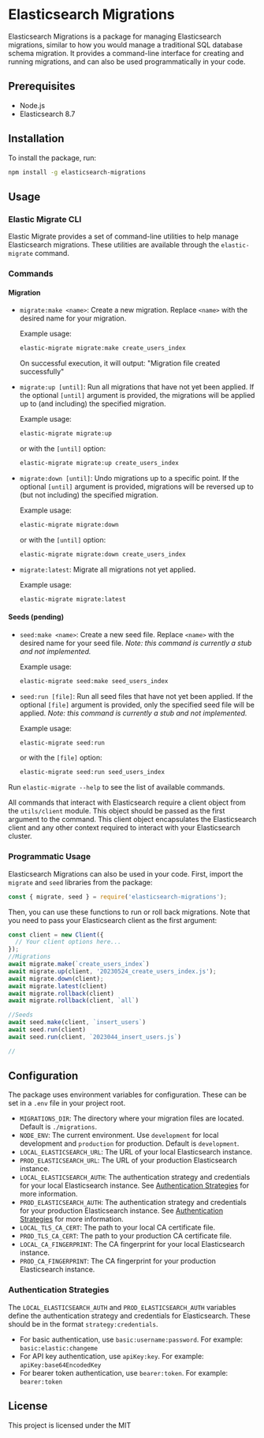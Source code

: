 # Elasticsearch Migrations

Elasticsearch Migrations is a package for managing Elasticsearch migrations, similar to how you would manage a traditional SQL database schema migration. It provides a command-line interface for creating and running migrations, and can also be used programmatically in your code.

## Prerequisites

- Node.js
- Elasticsearch 8.7

## Installation

To install the package, run:

```bash
npm install -g elasticsearch-migrations
```

## Usage

### Elastic Migrate CLI

Elastic Migrate provides a set of command-line utilities to help manage Elasticsearch migrations. These utilities are available through the `elastic-migrate` command.


### Commands

#### Migration

- `migrate:make <name>`: Create a new migration. Replace `<name>` with the desired name for your migration.

    Example usage:
    ```bash
    elastic-migrate migrate:make create_users_index
    ```
    On successful execution, it will output: "Migration file created successfully"

- `migrate:up [until]`: Run all migrations that have not yet been applied. If the optional `[until]` argument is provided, the migrations will be applied up to (and including) the specified migration.

    Example usage:
    ```bash
    elastic-migrate migrate:up
    ```
    or with the `[until]` option:
    ```bash
    elastic-migrate migrate:up create_users_index
    ```
    
- `migrate:down [until]`: Undo migrations up to a specific point. If the optional `[until]` argument is provided, migrations will be reversed up to (but not including) the specified migration.

    Example usage:
    ```bash
    elastic-migrate migrate:down
    ```
    or with the `[until]` option:
    ```bash
    elastic-migrate migrate:down create_users_index
    ```

- `migrate:latest`: Migrate all migrations not yet applied.

    Example usage:
    ```bash
    elastic-migrate migrate:latest
    ```
#### Seeds (pending)

- `seed:make <name>`: Create a new seed file. Replace `<name>` with the desired name for your seed file. *Note: this command is currently a stub and not implemented.*

    Example usage:
    ```bash
    elastic-migrate seed:make seed_users_index
    ```

- `seed:run [file]`: Run all seed files that have not yet been applied. If the optional `[file]` argument is provided, only the specified seed file will be applied. *Note: this command is currently a stub and not implemented.*

    Example usage:
    ```bash
    elastic-migrate seed:run
    ```
    or with the `[file]` option:
    ```bash
    elastic-migrate seed:run seed_users_index
    ```

Run `elastic-migrate --help` to see the list of available commands.

All commands that interact with Elasticsearch require a client object from the `utils/client` module. This object should be passed as the first argument to the command. This client object encapsulates the Elasticsearch client and any other context required to interact with your Elasticsearch cluster.


### Programmatic Usage

Elasticsearch Migrations can also be used in your code. First, import the `migrate` and `seed` libraries from the package:

```javascript
const { migrate, seed } = require('elasticsearch-migrations');
```

Then, you can use these functions to run or roll back migrations. Note that you need to pass your Elasticsearch client as the first argument:

```javascript
const client = new Client({
  // Your client options here...
});
//Migrations
await migrate.make(`create_users_index`)
await migrate.up(client, '20230524_create_users_index.js');
await migrate.down(client);
await migrate.latest(client)
await migrate.rollback(client)
await migrate.rollback(client, `all`)

//Seeds
await seed.make(client, `insert_users`)
await seed.run(client)
await seed.run(client, `2023044_insert_users.js`)

//

```

## Configuration

The package uses environment variables for configuration. These can be set in a `.env` file in your project root.
- `MIGRATIONS_DIR`: The directory where your migration files are located. Default is `./migrations`.
- `NODE_ENV`: The current environment. Use `development` for local development and `production` for production. Default is `development`.
- `LOCAL_ELASTICSEARCH_URL`: The URL of your local Elasticsearch instance.
- `PROD_ELASTICSEARCH_URL`: The URL of your production Elasticsearch instance.
- `LOCAL_ELASTICSEARCH_AUTH`: The authentication strategy and credentials for your local Elasticsearch instance. See [Authentication Strategies](#authentication-strategies) for more information.
- `PROD_ELASTICSEARCH_AUTH`: The authentication strategy and credentials for your production Elasticsearch instance. See [Authentication Strategies](#authentication-strategies) for more information.
- `LOCAL_TLS_CA_CERT`: The path to your local CA certificate file.
- `PROD_TLS_CA_CERT`: The path to your production CA certificate file.
- `LOCAL_CA_FINGERPRINT`: The CA fingerprint for your local Elasticsearch instance.
- `PROD_CA_FINGERPRINT`: The CA fingerprint for your production Elasticsearch instance.

### Authentication Strategies

The `LOCAL_ELASTICSEARCH_AUTH` and `PROD_ELASTICSEARCH_AUTH` variables define the authentication strategy and credentials for Elasticsearch. These should be in the format `strategy:credentials`.

- For basic authentication, use `basic:username:password`. For example: `basic:elastic:changeme`
- For API key authentication, use `apiKey:key`. For example: `apiKey:base64EncodedKey`
- For bearer token authentication, use `bearer:token`. For example: `bearer:token`

## License

This project is licensed under the MIT
